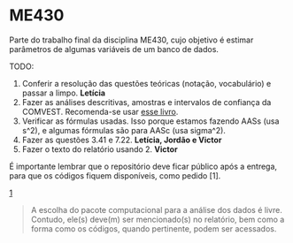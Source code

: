 # ME430
Parte do trabalho final da disciplina ME430, cujo objetivo é estimar parâmetros de algumas variáveis de um banco de dados.

TODO:
1. Conferir a resolução das questões teóricas (notação, vocabulário) e passar a limpo. **Letícia**
2. Fazer as análises descritivas, amostras e intervalos de confiança da COMVEST. Recomenda-se usar [esse livro](http://libgen.io/book/index.php?md5=7DDEE180025227C3C5337060AC30B95B).
3. Verificar as fórmulas usadas. Isso porque estamos fazendo AASs (usa s^2), e algumas fórmulas são para AASc (usa sigma^2).
4. Fazer as questões 3.41 e 7.22. **Letícia, Jordão e Victor**
5. Fazer o texto do relatório usando 2. **Victor**

É importante lembrar que o repositório deve ficar público após a entrega, para que os códigos fiquem disponíveis, como pedido [1].

[1](https://www.ime.unicamp.br/~cnaber/Normas%20para%20Trabalho_ME_430_2S_2018.pdf)
> A escolha do pacote computacional para a análise dos dados é livre. Contudo, ele(s)
> deve(m) ser mencionado(s) no relatório, bem como a forma como os códigos, quando
> pertinente, podem ser acessados. 
